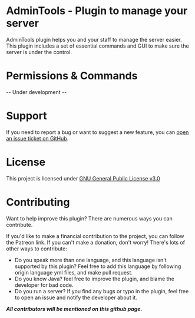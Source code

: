 # AdminTools - Plugin to manage your server

AdminTools plugin helps you and your staff to manage the server easier. This plugin includes a set of essential commands and GUI to make
sure the server is under the control.

# Permissions & Commands
-- Under development --
# Support
If you need to report a bug or want to suggest a new feature, you can [open an issue ticket on GitHub](https://github.com/d3li0n/admintools/issues).

# License
This project is licensed under [GNU General Public License v3.0](https://github.com/d3li0n/admintools/blob/master/LICENSE)

# Contributing
Want to help improve this plugin? There are numerous ways you can contribute.

If you'd like to make a financial contribution to the project, you can follow the Patreon link. If you can't make 
a donation, don't worry! There's lots of other ways to contribute:
 - Do you speak more than one language, and this language isn't supported by this plugin? Feel free to add this language
 by following origin language yml files, and make pull request.
 - Do you know Java? feel free to improve the plugin, and blame the developer for bad code.
 - Do you run a server? If you find any bugs or typo in the plugin, feel free to open an issue and notify the developer
 about it.

***All contributors will be mentioned on this github page.***